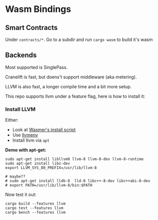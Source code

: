 # Wasm Bindings

## Smart Contracts

Under `contracts/*`. Go to a subdir and run `cargo wasm` to build it's wasm

## Backends

Most supported is SinglePass.

Cranelift is fast, but doens't support middleware (aka metering).

LLVM is also fast, a longer compile time and a bit more setup.

This repo supports llvm under a feature flag, here is how to install it:

### Install LLVM

Either:
* Look at [Wasmer's install script](https://github.com/wasmerio/wasmer/pull/656/files#diff-c44d2f45c07a359dfab85f19448014efR23-R27)
* Use [llvmenv](https://crates.io/crates/llvmenv)
* Install llvm via `apt`

**Demo with apt-get:**

```
sudo apt-get install libllvm8 llvm-8 llvm-8-dev llvm-8-runtime
sudo apt-get install libz-dev
export LLVM_SYS_80_PREFIX=/usr/lib/llvm-8

# maybe??
# sudo apt-get install lldb-8  lld-8 libc++-8-dev libc++abi-8-dev
# export PATH=/usr/lib/llvm-8/bin:$PATH
```

Now test it out:

````
cargo build --features llvm
cargo test --features llvm
cargo bench --features llvm
````